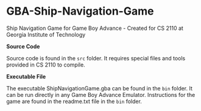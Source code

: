 GBA-Ship-Navigation-Game
========================

Ship Navigation Game for Game Boy Advance - Created for CS 2110 at Georgia Institute of Technology

**Source Code**

Source code is found in the `src` folder. It requires special files and tools provided in CS 2110 to compile.

**Executable File**

The executable ShipNavigationGame.gba can be found in the `bin` folder. It can be run directly in any Game Boy Advance Emulator. Instructions for the game are found in the readme.txt file in the `bin` folder.

